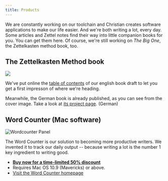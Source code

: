 ```yaml
---
title: Products
---
```


We are constantly working on our toolchain and Christian creates software applications to make our life easier. And we're both writing a lot, every day. Some articles and Zettel notes find their way into little companion books for you. You can get them here. Of course, we're still working on _The Big One_, the Zettelkasten method book, too. 

## The Zettelkasten Method book

<a href="/book/de/"><img src="/img/zettelkasten-book-de.jpg" class="book_cover"></a>

We've put online the [table of contents](/book/) of our english book draft to let you get a first impresson of where we're heading.

Meanwhile, the German book is already published, as you can see from the cover image. Take a look at [its project page](/book/de/). (German)

## Word Counter (Mac software)

![Wordcounter Panel](/products/wordcounter-panel.png)

The Word Counter is our solution to becoming more productive writers. We invented it to track our daily output -- because writing a lot is the number 1 key ingredient to writing good.

* **[Buy now for a time-limited 50% discount](https://sites.fastspring.com/christiantietze/instant/wordcounter?source=zk)**
* Requires Mac OS 10.9 (Mavericks) or above.
* [Visit the Word Counter homepage](http://wordcounterapp.com?source=zk)

